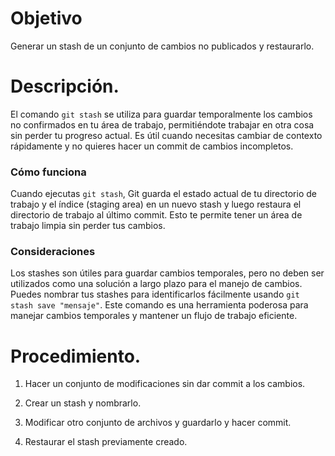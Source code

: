# Objetivo

Generar un stash de un conjunto de cambios no publicados y restaurarlo.

# Descripción.

El comando `git stash` se utiliza para guardar temporalmente los cambios no confirmados en tu área de trabajo, permitiéndote trabajar en otra cosa sin perder tu progreso actual. Es útil cuando necesitas cambiar de contexto rápidamente y no quieres hacer un commit de cambios incompletos.

### Cómo funciona

Cuando ejecutas `git stash`, Git guarda el estado actual de tu directorio de trabajo y el índice (staging area) en un nuevo stash y luego restaura el directorio de trabajo al último commit. Esto te permite tener un área de trabajo limpia sin perder tus cambios.


### Consideraciones

Los stashes son útiles para guardar cambios temporales, pero no deben ser utilizados como una solución a largo plazo para el manejo de cambios.
Puedes nombrar tus stashes para identificarlos fácilmente usando `git stash save "mensaje"`.
Este comando es una herramienta poderosa para manejar cambios temporales y mantener un flujo de trabajo eficiente.

# Procedimiento.

1. Hacer un conjunto de modificaciones sin dar commit a los cambios.

1. Crear un stash y nombrarlo.

1. Modificar otro conjunto de archivos y guardarlo y hacer commit.

1. Restaurar el stash previamente creado.

